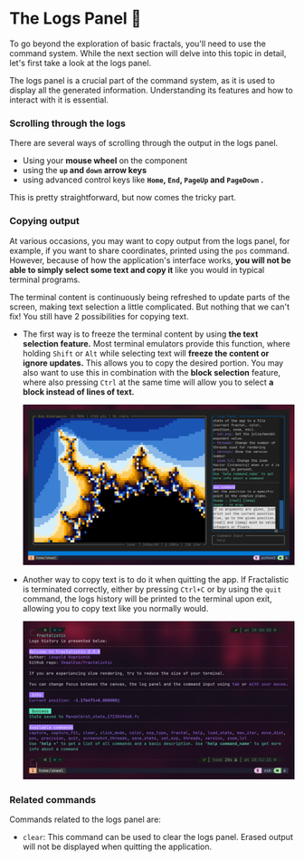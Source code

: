 # The Logs Panel 📜

To go beyond the exploration of basic fractals, you'll need to use the command system. While the next section will delve into this topic in detail, let's first take a look at the logs panel.

The logs panel is a crucial part of the command system, as it is used to display all the generated information. Understanding its features and how to interact with it is essential.

### Scrolling through the logs

There are several ways of scrolling through the output in the logs panel. 
- Using your **mouse wheel** on the component
- using the **`up` and `down` arrow keys**
- using advanced control keys like **`Home`, `End`, `PageUp` and `PageDown` .**

This is pretty straightforward, but now comes the tricky part.

### Copying output

At various occasions, you may want to copy output from the logs panel, for example, if you want to share coordinates, printed using the `pos` command.
However, because of how the application's interface works, **you will not be able to simply select some text and copy it** like you would in typical terminal programs.

The terminal content is continuously being refreshed to update parts of the screen, making text selection a little complicated. But nothing that we can't fix! You still have 2 possibilities for copying text.

- The first way is to freeze the terminal content by using **the text selection feature.** Most terminal emulators provide this function, where holding `Shift` or `Alt` while selecting text will **freeze the content or ignore updates.** This allows you to copy the desired portion. You may also want to use this in combination with the **block selection** feature, where also pressing `Ctrl` at the same time will allow you to select **a block instead of lines of text.**

    ![Block selection preview](./assets/block-selection.png)

- Another way to copy text is to do it when quitting the app. If Fractalistic is terminated correctly, either by pressing `Ctrl+C` or by using the `quit` command, the logs history will be printed to the terminal upon exit, allowing you to copy text like you normally would.

    ![Logs history preview](./assets/logs-history.png)


### Related commands

Commands related to the logs panel are:

- `clear`: This command can be used to clear the logs panel. Erased output will not be displayed when quitting the application.
